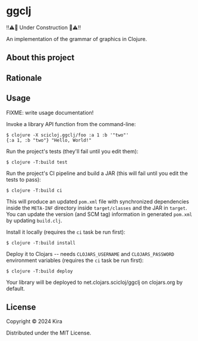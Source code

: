 # ggclj

‼️⚠️🚧 Under Construction 🚧️⚠️‼️

An implementation of the grammar of graphics in Clojure.

## About this project

## Rationale

## Usage

FIXME: write usage documentation!

Invoke a library API function from the command-line:

    $ clojure -X scicloj.ggclj/foo :a 1 :b '"two"'
    {:a 1, :b "two"} "Hello, World!"

Run the project's tests (they'll fail until you edit them):

    $ clojure -T:build test

Run the project's CI pipeline and build a JAR (this will fail until you edit the tests to pass):

    $ clojure -T:build ci

This will produce an updated `pom.xml` file with synchronized dependencies inside the `META-INF`
directory inside `target/classes` and the JAR in `target`. You can update the version (and SCM tag)
information in generated `pom.xml` by updating `build.clj`.

Install it locally (requires the `ci` task be run first):

    $ clojure -T:build install

Deploy it to Clojars -- needs `CLOJARS_USERNAME` and `CLOJARS_PASSWORD` environment
variables (requires the `ci` task be run first):

    $ clojure -T:build deploy

Your library will be deployed to net.clojars.scicloj/ggclj on clojars.org by default.

## License

Copyright © 2024 Kira

Distributed under the MIT License.
